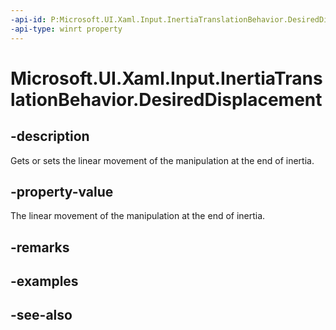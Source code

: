 ```yaml
---
-api-id: P:Microsoft.UI.Xaml.Input.InertiaTranslationBehavior.DesiredDisplacement
-api-type: winrt property
---
```


<!-- Property syntax
public double DesiredDisplacement { get;  set; }
-->

# Microsoft.UI.Xaml.Input.InertiaTranslationBehavior.DesiredDisplacement

## -description
Gets or sets the linear movement of the manipulation at the end of inertia.

## -property-value
The linear movement of the manipulation at the end of inertia.

## -remarks

## -examples

## -see-also
